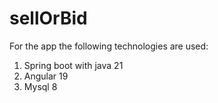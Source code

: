 # sellOrBid

For the app the following technologies are used:

1. Spring boot with java 21
2. Angular 19
3. Mysql 8
